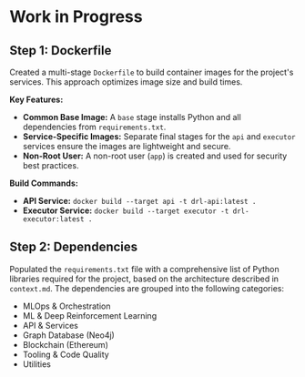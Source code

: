 # Work in Progress

## Step 1: Dockerfile

Created a multi-stage `Dockerfile` to build container images for the project's services. This approach optimizes image size and build times.

**Key Features:**
- **Common Base Image:** A `base` stage installs Python and all dependencies from `requirements.txt`.
- **Service-Specific Images:** Separate final stages for the `api` and `executor` services ensure the images are lightweight and secure.
- **Non-Root User:** A non-root user (`app`) is created and used for security best practices.

**Build Commands:**
- **API Service:** `docker build --target api -t drl-api:latest .`
- **Executor Service:** `docker build --target executor -t drl-executor:latest .`

## Step 2: Dependencies

Populated the `requirements.txt` file with a comprehensive list of Python libraries required for the project, based on the architecture described in `context.md`. The dependencies are grouped into the following categories:

- MLOps & Orchestration
- ML & Deep Reinforcement Learning
- API & Services
- Graph Database (Neo4j)
- Blockchain (Ethereum)
- Tooling & Code Quality
- Utilities